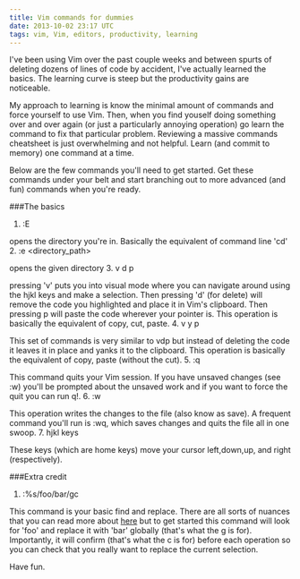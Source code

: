 ```yaml
---
title: Vim commands for dummies
date: 2013-10-02 23:17 UTC
tags: vim, Vim, editors, productivity, learning
---
```


I've been using Vim over the past couple weeks and between spurts of deleting
dozens of lines of code by accident, I've actually learned the basics.  The
learning curve is steep but the productivity gains are noticeable.

My approach to learning is know the minimal amount of commands and force
yourself to use Vim.  Then, when you find youself doing something over and over
again (or just a particularly annoying operation) go learn the command to fix that
particular problem.  Reviewing a massive commands cheatsheet is just
overwhelming and not helpful.  Learn (and commit to memory) one command at
a time.

Below are the few commands you'll need to get started.  Get these commands under
your belt and start branching out to more advanced (and fun) commands when you're
ready.

###The basics
1. :E

  opens the directory you're in.  Basically the equivalent of command line 'cd'
2. :e <directory_path>

  opens the given directory
3. v <make a selection> d p

  pressing 'v' puts you into visual mode where you can navigate around using the
  hjkl keys and make a selection.  Then pressing 'd' (for delete) will remove
  the code you highlighted and place it in Vim's clipboard.  Then pressing
  p will paste the code wherever your pointer is.  This operation is
  basically the equivalent of copy, cut, paste.
4. v <make a selection> y p

  This set of commands is very similar to vdp but instead of deleting the code
  it leaves it in place and yanks it to the clipboard.  This operation is
  basically the equivalent of copy, paste (without the cut).
5. :q

  This command quits your Vim session.  If you have unsaved changes (see :w)
  you'll be prompted about the unsaved work and if you want to force the quit
  you can run q!.
6. :w

  This operation writes the changes to the file (also know as save). A frequent
  command you'll run is :wq, which saves changes and quits the file all in one
  swoop.
7. hjkl keys

  These keys (which are home keys) move your cursor left,down,up, and right
  (respectively).
  
###Extra credit
1. :%s/foo/bar/gc

  This command is your basic find and replace.  There are all sorts of nuances
  that you can read more about
  [here](http://vim.wikia.com/wiki/Search_and_replace) but to get started this
  command will look for 'foo' and replace it with 'bar' globally (that's what
  the g is for).  Importantly, it will confirm (that's what the c is for) before
  each operation so you can check that you really want to replace the current
  selection.

Have fun.
